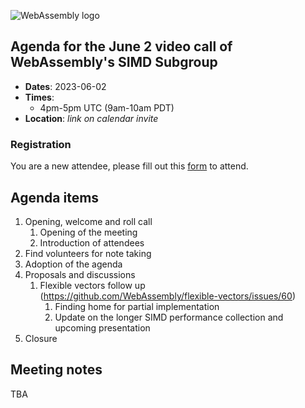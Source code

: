 ![WebAssembly logo](/images/WebAssembly.png)

## Agenda for the June 2 video call of WebAssembly's SIMD Subgroup

- **Dates**: 2023-06-02
- **Times**:
    - 4pm-5pm UTC (9am-10am PDT)
- **Location**: *link on calendar invite*

### Registration

You are a new attendee, please fill out this [form](https://forms.gle/9eB2ZYaziPEcTJabA) to attend.

## Agenda items

1. Opening, welcome and roll call
    1. Opening of the meeting
    1. Introduction of attendees
1. Find volunteers for note taking
1. Adoption of the agenda
1. Proposals and discussions
    1. Flexible vectors follow up (https://github.com/WebAssembly/flexible-vectors/issues/60)
        1. Finding home for partial implementation
        1. Update on the longer SIMD performance collection and upcoming presentation
1. Closure

## Meeting notes

TBA

